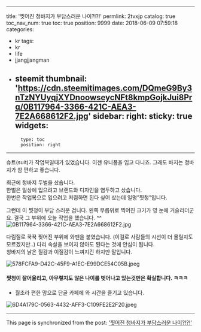 
---
title: '찟어진 청바지가 부담스러운 나이?!?!'
permlink: 2tvxjp
catalog: true
toc_nav_num: true
toc: true
position: 9999
date: 2018-06-09 07:59:18
categories:
- kr
tags:
- kr
- life
- jjangjjangman
- steemit
thumbnail: 'https://cdn.steemitimages.com/DQmeG9By3nTzNYUyqjXYDnoowseycNFt8kmpGojkJui8Prq/0B117964-3366-421C-AEA3-7E2A668612F2.jpg'
sidebar:
    right:
        sticky: true
widgets:
    -
        type: toc
        position: right
---


슈트(suit)가 작업복일때가 있었습니다. 
이젠 유니폼을 입고 다니죠. 
그래도 바지는 청바지가 참 편하고 좋습니다. 

최근에 청바지 두벌을 샀습니다.  
한벌은 일상에 입으려고 브랜드와 디자인을 염두하고 샀습니다.  
한번은 작업복으로 입으려고 저렴하면 된다 싶어 샀는데 일명”찟청”입니다.  

그런데 이 찟청이 부담 스러운 겁니다. 
왼쪽 무릅위로 찍어진 크기가 영 눈에 거슬리더군요. 
결국 그 부위에 오늘 작업을 했습니다. ^^
![0B117964-3366-421C-AEA3-7E2A668612F2.jpg](https://cdn.steemitimages.com/DQmeG9By3nTzNYUyqjXYDnoowseycNFt8kmpGojkJui8Prq/0B117964-3366-421C-AEA3-7E2A668612F2.jpg)

다림질로 꾹꾹 찢어진 부위에 와펜을 붙였습니다.
(이걸로 사람들의 시선이 더 몰릴지도 모르겠지만..)
다리 속살을 보이지 않아도 된다는 것에 안심이 됩니다.  
청바지의 낡은 질감과 이질감이 느껴지긴 하지만 말입니다.

![578FCFA9-D42C-45F9-A1EC-E99DCE54C05B.jpeg](https://cdn.steemitimages.com/DQmNQfgUzuc5D8RgM46EoTdgeVEkdUApeou7mknWABJ2UYj/578FCFA9-D42C-45F9-A1EC-E99DCE54C05B.jpeg)


#### 찢청이 잘어울리고, 아무렇지도 않은 나이를 벗어나고 있는것만은 확실합니다. ㅋㅋㅋ

- 월초라 편한 맘으로 단골 카페에 와 시간을 즐기고 있습니다. 

![6D4A179C-0563-4432-AFF3-C109FE2E2F20.jpeg](https://cdn.steemitimages.com/DQmUE5BSzwRrvRJ1cqe4vcpbbUBAYfDGebtpnUf86dGGQft/6D4A179C-0563-4432-AFF3-C109FE2E2F20.jpeg)

- - -

This page is synchronized from the post: ['찟어진 청바지가 부담스러운 나이?!?!'](https://steemit.com/@kingbit/2tvxjp)
